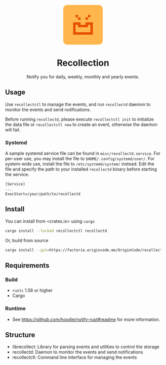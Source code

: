 <p align="center">
    <img src="misc/logo.png" width="128" alt="Logo of Recollection" style="border-radius: 10%">
</p>

<div align="center"> 

# Recollection

Notify you for daily, weekly, monthly and yearly events.

</div>

## Usage

Use `recollectctl` to manage the events, and run `recollectd` daemon to monitor the
events and send notifications.

Before running `recollectd`, please execute `recollectctl init` to initialize the
data file or `recollectctl new` to create an event, otherwise the daemon will fail.

### Systemd

A sample systemd service file can be found in `misc/recollectd.service`. For
per-user use, you may install the file to `$HOME/.config/systemd/user/`. For
system-wide use, install the file to `/etc/systemd/system/` instead. Edit the file
and specify the path to your installed `recollectd` binary before starting the
service.

```unit file (systemd)
[Service]
...
ExecStart=/your/path/to/recollectd
```

## Install

You can install from <crates.io> using `cargo`

```bash
cargo install --locked recollectctl recollectd
```

Or, build from source

```bash
cargo install --git=https://factoria.origincode.me/OriginCode/recollection.git
```

## Requirements

### Build

- `rustc` 1.58 or higher
- Cargo

### Runtime

- See <https://github.com/hoodie/notify-rust#readme> for more information.

## Structure

- librecollect: Library for parsing events and utilities to control the storage
- recollectd: Daemon to monitor the events and send notifications
- recollectctl: Command line interface for managing the events